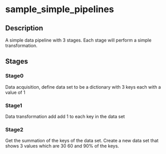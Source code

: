 # sample_simple_pipelines

## Description
A simple data pipeline with 3 stages.  Each stage will perform a simple transformation.

## Stages

### Stage0
Data acquisition, define data set to be a dictionary with 3 keys each with a value of 1

### Stage1
Data transformation add add 1 to each key in the data set

### Stage2
Get the summation of the keys of the data set.  Create a new data set that shows 3 values which are 30 60 and 90% of the keys.

